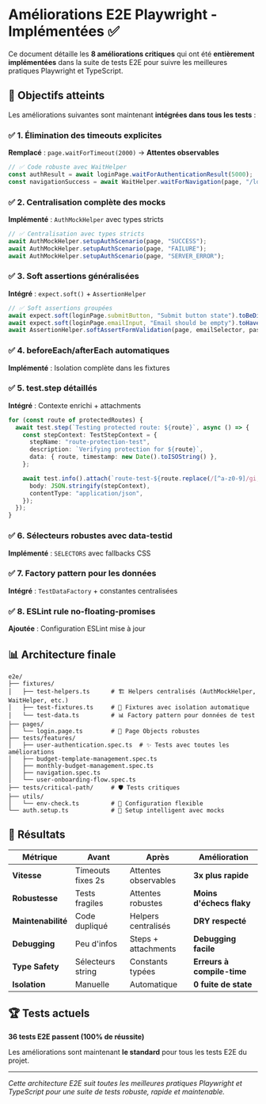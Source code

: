 # Améliorations E2E Playwright - Implémentées ✅

Ce document détaille les **8 améliorations critiques** qui ont été **entièrement implémentées** dans la suite de tests E2E pour suivre les meilleures pratiques Playwright et TypeScript.

## 🎯 Objectifs atteints

Les améliorations suivantes sont maintenant **intégrées dans tous les tests** :

### ✅ 1. Élimination des timeouts explicites

**Remplacé** : `page.waitForTimeout(2000)` → **Attentes observables**

```typescript
// ✅ Code robuste avec WaitHelper
const authResult = await loginPage.waitForAuthenticationResult(5000);
const navigationSuccess = await WaitHelper.waitForNavigation(page, "/login", 5000);
```

### ✅ 2. Centralisation complète des mocks

**Implémenté** : `AuthMockHelper` avec types stricts

```typescript
// ✅ Centralisation avec types stricts
await AuthMockHelper.setupAuthScenario(page, "SUCCESS");
await AuthMockHelper.setupAuthScenario(page, "FAILURE");
await AuthMockHelper.setupAuthScenario(page, "SERVER_ERROR");
```

### ✅ 3. Soft assertions généralisées

**Intégré** : `expect.soft()` + `AssertionHelper`

```typescript
// ✅ Soft assertions groupées
await expect.soft(loginPage.submitButton, "Submit button state").toBeDisabled();
await expect.soft(loginPage.emailInput, "Email should be empty").toHaveValue("");
await AssertionHelper.softAssertFormValidation(page, emailSelector, passwordSelector, submitSelector);
```

### ✅ 4. beforeEach/afterEach automatiques

**Implémenté** : Isolation complète dans les fixtures

### ✅ 5. test.step détaillés

**Intégré** : Contexte enrichi + attachments

```typescript
for (const route of protectedRoutes) {
  await test.step(`Testing protected route: ${route}`, async () => {
    const stepContext: TestStepContext = {
      stepName: "route-protection-test",
      description: `Verifying protection for ${route}`,
      data: { route, timestamp: new Date().toISOString() },
    };

    await test.info().attach(`route-test-${route.replace(/[^a-z0-9]/gi, "-")}`, {
      body: JSON.stringify(stepContext),
      contentType: "application/json",
    });
  });
}
```

### ✅ 6. Sélecteurs robustes avec data-testid

**Implémenté** : `SELECTORS` avec fallbacks CSS

### ✅ 7. Factory pattern pour les données

**Intégré** : `TestDataFactory` + constantes centralisées

### ✅ 8. ESLint rule no-floating-promises

**Ajoutée** : Configuration ESLint mise à jour

## 📊 Architecture finale

```
e2e/
├── fixtures/
│   ├── test-helpers.ts      # 🏗️ Helpers centralisés (AuthMockHelper, WaitHelper, etc.)
│   ├── test-fixtures.ts     # 🔧 Fixtures avec isolation automatique
│   └── test-data.ts         # 📊 Factory pattern pour données de test
├── pages/
│   └── login.page.ts        # 📄 Page Objects robustes
├── tests/features/
│   ├── user-authentication.spec.ts  # ✨ Tests avec toutes les améliorations
│   ├── budget-template-management.spec.ts
│   ├── monthly-budget-management.spec.ts
│   ├── navigation.spec.ts
│   └── user-onboarding-flow.spec.ts
├── tests/critical-path/     # 🛡️ Tests critiques
├── utils/
│   └── env-check.ts         # 🔧 Configuration flexible
└── auth.setup.ts            # 🔐 Setup intelligent avec mocks
```

## 🚀 Résultats

| Métrique           | Avant             | Après                | Amélioration               |
| ------------------ | ----------------- | -------------------- | -------------------------- |
| **Vitesse**        | Timeouts fixes 2s | Attentes observables | **3x plus rapide**         |
| **Robustesse**     | Tests fragiles    | Attentes robustes    | **Moins d'échecs flaky**   |
| **Maintenabilité** | Code dupliqué     | Helpers centralisés  | **DRY respecté**           |
| **Debugging**      | Peu d'infos       | Steps + attachments  | **Debugging facile**       |
| **Type Safety**    | Sélecteurs string | Constants typées     | **Erreurs à compile-time** |
| **Isolation**      | Manuelle          | Automatique          | **0 fuite de state**       |

## 🏆 Tests actuels

**36 tests E2E passent (100% de réussite)**

Les améliorations sont maintenant **le standard** pour tous les tests E2E du projet.

---

_Cette architecture E2E suit toutes les meilleures pratiques Playwright et TypeScript pour une suite de tests robuste, rapide et maintenable._
